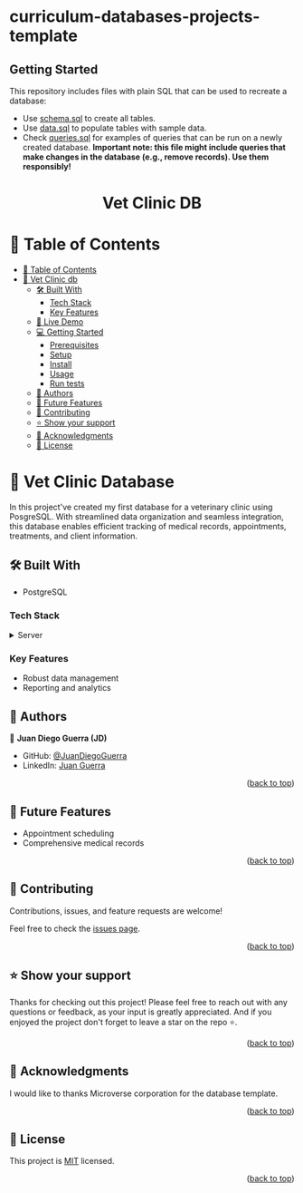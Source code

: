 # curriculum-databases-projects-template

## Getting Started

This repository includes files with plain SQL that can be used to recreate a database:

- Use [schema.sql](./schema.sql) to create all tables.
- Use [data.sql](./data.sql) to populate tables with sample data.
- Check [queries.sql](./queries.sql) for examples of queries that can be run on a newly created database. **Important note: this file might include queries that make changes in the database (e.g., remove records). Use them responsibly!**

<a name="readme-top"></a>

<div align="center">
  <h1><b>
Vet Clinic DB</b></h1>
</div>

<!-- TABLE OF CONTENTS -->

# 📗 Table of Contents

- [📗 Table of Contents](#-table-of-contents)
- [🚀 Vet Clinic db ](#about-project-)
  - [🛠 Built With ](#-built-with-)
    - [Tech Stack ](#tech-stack-)
    - [Key Features ](#key-features-)
  - [🚀 Live Demo ](#-live-demo-)
  - [💻 Getting Started ](#-getting-started-)
    - [Prerequisites](#prerequisites)
    - [Setup](#setup)
    - [Install](#install)
    - [Usage](#usage)
    - [Run tests](#run-tests)
  - [👥 Authors ](#-authors-)
  - [🔭 Future Features ](#-future-features-)
  - [🤝 Contributing ](#-contributing-)
  - [⭐️ Show your support ](#️-show-your-support-)
  - [🙏 Acknowledgments ](#-acknowledgments-)
  - [📝 License ](#-license-)

<!-- PROJECT DESCRIPTION -->

# 🚀 Vet Clinic Database <a name="about-project"></a>

In this project've created my first database for a veterinary clinic using PosgreSQL. With streamlined data organization and seamless integration, this database enables efficient tracking of medical records, appointments, treatments, and client information.

## 🛠 Built With <a name="built-with"></a>

- PostgreSQL

### Tech Stack <a name="tech-stack"></a>

<details>
  <summary>Server</summary>
  <ul>
    <li><a href="https://www.postgresql.org/">PostgreSQL</a></li>
  </ul>
</details>

### Key Features <a name="key-features"></a>

- Robust data management
- Reporting and analytics

## 👥 Authors <a name="authors"></a>

👤 **Juan Diego Guerra (JD)**

- GitHub: [@JuanDiegoGuerra](https://github.com/JuanDiegoGuerra)
- LinkedIn: [Juan Guerra](https://www.linkedin.com/in/juan-guerra-65076b1ba/)

<p align="right">(<a href="#readme-top">back to top</a>)</p>

## 🔭 Future Features <a name="future-features"></a>

- Appointment scheduling
- Comprehensive medical records

<p align="right">(<a href="#readme-top">back to top</a>)</p>

<!-- CONTRIBUTING -->

## 🤝 Contributing <a name="contributing"></a>

Contributions, issues, and feature requests are welcome!

Feel free to check the [issues page](https://github.com/JuanDiegoGuerra/Vet-Clinic_Database/issues).

<p align="right">(<a href="#readme-top">back to top</a>)</p>

<!-- SUPPORT -->

## ⭐️ Show your support <a name="support"></a>

Thanks for checking out this project! Please feel free to reach out with any questions or feedback, as your input is greatly appreciated. And if you enjoyed the project don't forget to leave a star on the repo ⭐️.

<p align="right">(<a href="#readme-top">back to top</a>)</p>

<!-- ACKNOWLEDGEMENTS -->

## 🙏 Acknowledgments <a name="acknowledgements"></a>

I would like to thanks Microverse corporation for the database template.

<p align="right">(<a href="#readme-top">back to top</a>)</p>

<!-- LICENSE -->

## 📝 License <a name="license"></a>

This project is [MIT](./LICENSE) licensed.

<p align="right">(<a href="#readme-top">back to top</a>)</p>